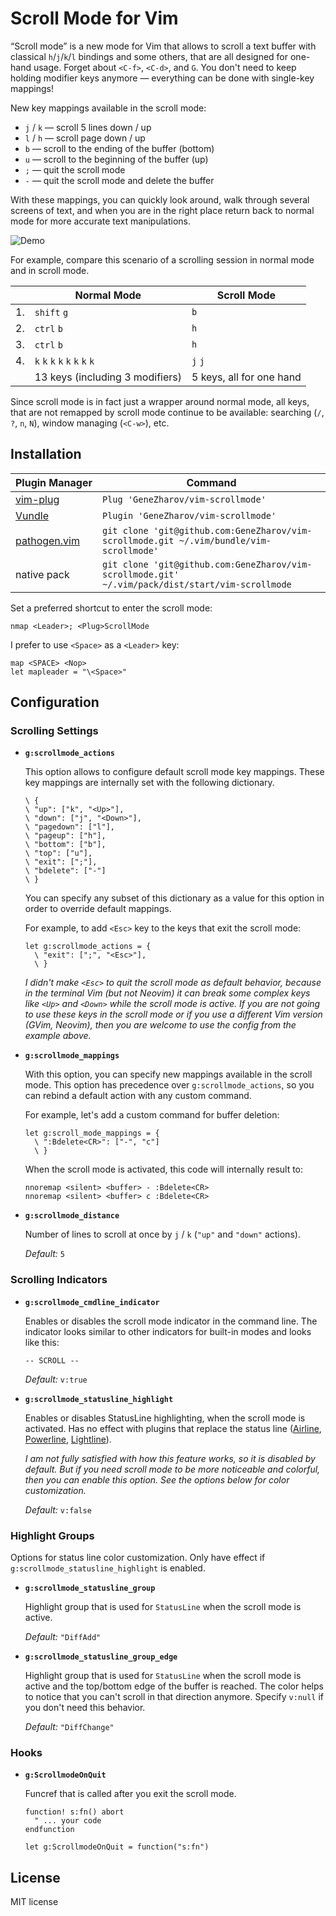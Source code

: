# Scroll Mode for Vim

“Scroll mode” is a new mode for Vim that allows to scroll a text buffer with
classical `h`/`j`/`k`/`l` bindings and some others, that are all designed for
one-hand usage. Forget about `<C-f>`, `<C-d>`, and `G`. You don't need to keep
holding modifier keys anymore — everything can be done with single-key
mappings!

New key mappings available in the scroll mode:

- `j` / `k` — scroll 5 lines down / up
- `l` / `h` — scroll page down / up
- `b` — scroll to the ending of the buffer (bottom)
- `u` — scroll to the beginning of the buffer (up)
- `;` — quit the scroll mode
- `-` — quit the scroll mode and delete the buffer

With these mappings, you can quickly look around, walk through several screens
of text, and when you are in the right place return back to normal mode for
more accurate text manipulations.

![Demo](https://github.com/GeneZharov/vim-scrollmode/blob/master/demo.gif?raw=true)

For example, compare this scenario of a scrolling session in normal mode and in
scroll mode.

|     | Normal Mode                     | Scroll Mode              |
| --- | ------------------------------- | ------------------------ |
| 1.  | `shift` `g`                     | `b`                      |
| 2.  | `ctrl` `b`                      | `h`                      |
| 3.  | `ctrl` `b`                      | `h`                      |
| 4.  | `k` `k` `k` `k` `k` `k` `k` `k` | `j` `j`                  |
|     | 13 keys (including 3 modifiers) | 5 keys, all for one hand |

Since scroll mode is in fact just a wrapper around normal mode, all keys, that
are not remapped by scroll mode continue to be available: searching (`/`, `?`,
`n`, `N`), window managing (`<C-w>`), etc.

## Installation

| Plugin Manager                                         | Command                                                                                          |
| ------------------------------------------------------ | ------------------------------------------------------------------------------------------------ |
| [vim-plug](https://github.com/junegunn/vim-plug)       | `Plug 'GeneZharov/vim-scrollmode'`                                                               |
| [Vundle](https://github.com/VundleVim/Vundle.vim)      | `Plugin 'GeneZharov/vim-scrollmode'`                                                             |
| [pathogen.vim](https://github.com/tpope/vim-pathogen/) | `git clone 'git@github.com:GeneZharov/vim-scrollmode.git ~/.vim/bundle/vim-scrollmode'`          |
| native pack                                            | `git clone 'git@github.com:GeneZharov/vim-scrollmode.git' ~/.vim/pack/dist/start/vim-scrollmode` |

Set a preferred shortcut to enter the scroll mode:

```vim
nmap <Leader>; <Plug>ScrollMode
```

I prefer to use `<Space>` as a `<Leader>` key:

```vim
map <SPACE> <Nop>
let mapleader = "\<Space>"
```

## Configuration

### Scrolling Settings

- **`g:scrollmode_actions`**

  This option allows to configure default scroll mode key mappings. These
  key mappings are internally set with the following dictionary.

  ```vim
  \ {
  \ "up": ["k", "<Up>"],
  \ "down": ["j", "<Down>"],
  \ "pagedown": ["l"],
  \ "pageup": ["h"],
  \ "bottom": ["b"],
  \ "top": ["u"],
  \ "exit": [";"],
  \ "bdelete": ["-"]
  \ }
  ```

  You can specify any subset of this dictionary as a value for this option in
  order to override default mappings.

  For example, to add `<Esc>` key to the keys that exit the scroll mode:

  ```vim
  let g:scrollmode_actions = {
    \ "exit": [";", "<Esc>"],
    \ }
  ```

  _I didn't make `<Esc>` to quit the scroll mode as default behavior, because
  in the terminal Vim (but not Neovim) it can break some complex keys like
  `<Up>` and `<Down>` while the scroll mode is active. If you are not going
  to use these keys in the scroll mode or if you use a different Vim version
  (GVim, Neovim), then you are welcome to use the config from the example
  above._

- **`g:scrollmode_mappings`**

  With this option, you can specify new mappings available in the scroll
  mode. This option has precedence over `g:scrollmode_actions`, so you can
  rebind a default action with any custom command.

  For example, let's add a custom command for buffer deletion:

  ```vim
  let g:scroll_mode_mappings = {
    \ ":Bdelete<CR>": ["-", "c"]
    \ }
  ```

  When the scroll mode is activated, this code will internally result to:

  ```vim
  nnoremap <silent> <buffer> - :Bdelete<CR>
  nnoremap <silent> <buffer> c :Bdelete<CR>
  ```

- **`g:scrollmode_distance`**

  Number of lines to scroll at once by `j` / `k` (`"up"` and `"down"`
  actions).

  _Default:_ `5`

### Scrolling Indicators

- **`g:scrollmode_cmdline_indicator`**

  Enables or disables the scroll mode indicator in the command line. The
  indicator looks similar to other indicators for built-in modes and looks
  like this:

  ```
  -- SCROLL --
  ```

  _Default:_ `v:true`

- **`g:scrollmode_statusline_highlight`**

  Enables or disables StatusLine highlighting, when the scroll mode is
  activated. Has no effect with plugins that replace the status line
  ([Airline](https://github.com/vim-airline/vim-airline),
  [Powerline](https://github.com/powerline/powerline),
  [Lightline](https://github.com/itchyny/lightline.vim)).

  _I am not fully satisfied with how this feature works, so it is disabled by
  default. But if you need scroll mode to be more noticeable and colorful,
  then you can enable this option. See the options below for color
  customization._

  _Default:_ `v:false`

### Highlight Groups

Options for status line color customization. Only have effect if
`g:scrollmode_statusline_highlight` is enabled.

- **`g:scrollmode_statusline_group`**

  Highlight group that is used for `StatusLine` when the scroll mode
  is active.

  _Default:_ `"DiffAdd"`

- **`g:scrollmode_statusline_group_edge`**

  Highlight group that is used for `StatusLine` when the scroll mode is
  active and the top/bottom edge of the buffer is reached. The color helps to
  notice that you can't scroll in that direction anymore. Specify `v:null` if
  you don't need this behavior.

  _Default:_ `"DiffChange"`

### Hooks

- **`g:ScrollmodeOnQuit`**

  Funcref that is called after you exit the scroll mode.

  ```vim
  function! s:fn() abort
    " ... your code
  endfunction

  let g:ScrollmodeOnQuit = function("s:fn")
  ```

## License

MIT license
